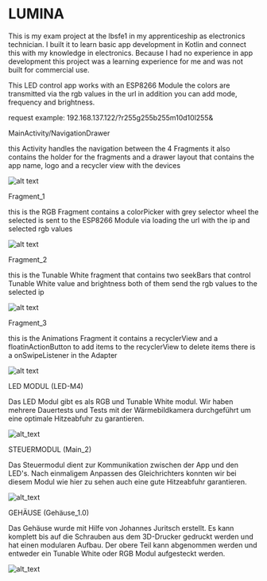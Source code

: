 # LUMINA

This is my exam project at the lbsfe1 in my apprenticeship as electronics technician. I built it to learn basic app development in Kotlin and connect this with my knowledge in electronics. Because I had no experience in app development this project was a learning experience for me and was not built for commercial use.

This LED control app works with an ESP8266 Module the colors are transmitted via the rgb values in the url in addition you can add mode, frequency and brightness.

request example: 192.168.137.122/?r255g255b255m10d10l255&


MainActivity/NavigationDrawer

this Activity handles the navigation between the 4 Fragments
it also contains the holder for the fragments and a drawer layout that contains the app name,
logo and a recycler view with the devices

![alt text](https://raw.githubusercontent.com/BenjaminFlatz/lumina/master/images/Screenshot_20200130-132338_COLORRIZE_edited.jpg)


Fragment_1

this is the RGB Fragment contains a colorPicker with grey selector wheel
the selected is sent to the ESP8266 Module via loading the url with the ip and selected rgb values

![alt text](https://raw.githubusercontent.com/BenjaminFlatz/lumina/master/images/Screenshot_20200130-132345_COLORRIZE_edited.jpg)


Fragment_2

this is the Tunable White fragment that contains two seekBars that control
Tunable White value and brightness both of them send the rgb values to the selected ip

![alt text](https://raw.githubusercontent.com/BenjaminFlatz/lumina/master/images/Screenshot_20200130-132354_COLORRIZE_edited.jpg)


Fragment_3

this is the Animations Fragment it contains a recyclerView
and a floatinActionButton to add items to the recyclerView to
delete items there is a onSwipeListener in the Adapter

![alt text](https://raw.githubusercontent.com/BenjaminFlatz/lumina/master/images/Screenshot_20200130-132405_COLORRIZE_edited.jpg)







LED MODUL (LED-M4)

Das LED Modul gibt es als RGB und Tunable White modul. Wir haben mehrere Dauertests und Tests mit der               Wärmebildkamera durchgeführt um eine optimale Hitzeabfuhr zu garantieren.
  
![alt_text](https://raw.githubusercontent.com/BenjaminFlatz/lumina/master/images/WaermeLeds.jpg)
  
  
STEUERMODUL (Main_2)

Das Steuermodul dient zur Kommunikation zwischen der App und den LED's. Nach einmaligem Anpassen des Gleichrichters konnten wir bei diesem Modul wie hier zu sehen auch eine gute Hitzeabfuhr garantieren.

![alt_text](https://raw.githubusercontent.com/BenjaminFlatz/lumina/master/images/WaermeMain.jpg)


GEHÄUSE (Gehäuse_1.0)

Das Gehäuse wurde mit Hilfe von Johannes Juritsch erstellt. Es kann komplett bis auf die Schrauben aus dem 3D-Drucker gedruckt werden und hat einen modularen Aufbau. Der obere Teil kann abgenommen werden und entweder ein Tunable White oder RGB Modul aufgesteckt werden.

![alt_text](https://raw.githubusercontent.com/BenjaminFlatz/lumina/master/images/purple.jpg)
